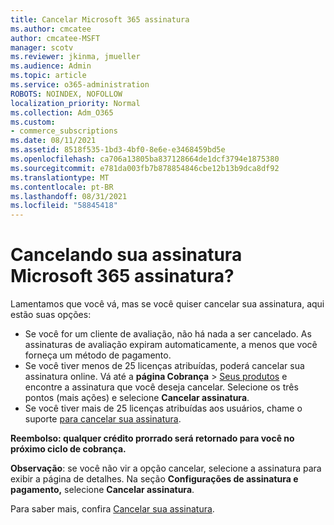 ```yaml
---
title: Cancelar Microsoft 365 assinatura
ms.author: cmcatee
author: cmcatee-MSFT
manager: scotv
ms.reviewer: jkinma, jmueller
ms.audience: Admin
ms.topic: article
ms.service: o365-administration
ROBOTS: NOINDEX, NOFOLLOW
localization_priority: Normal
ms.collection: Adm_O365
ms.custom:
- commerce_subscriptions
ms.date: 08/11/2021
ms.assetid: 8518f535-1bd3-4bf0-8e6e-e3468459bd5e
ms.openlocfilehash: ca706a13805ba837128664de1dcf3794e1875380
ms.sourcegitcommit: e781da003fb7b878854846cbe12b13b9dca8df92
ms.translationtype: MT
ms.contentlocale: pt-BR
ms.lasthandoff: 08/31/2021
ms.locfileid: "58845418"
---
```

# <a name="canceling-your-microsoft-365-subscription"></a>Cancelando sua assinatura Microsoft 365 assinatura?

Lamentamos que você vá, mas se você quiser cancelar sua assinatura, aqui estão suas opções:
  
- Se você for um cliente de avaliação, não há nada a ser cancelado. As assinaturas de avaliação expiram automaticamente, a menos que você forneça um método de pagamento.
- Se você tiver menos de 25 licenças atribuídas, poderá cancelar sua assinatura online. Vá até a **página Cobrança** \> [Seus produtos](https://go.microsoft.com/fwlink/p/?linkid=842054) e encontre a assinatura que você deseja cancelar. Selecione os três pontos (mais ações) e selecione **Cancelar assinatura**.
- Se você tiver mais de 25 licenças atribuídas aos usuários, chame o suporte [para cancelar sua assinatura](https://go.microsoft.com/fwlink/p/?linkid=518322).

**Reembolso: qualquer crédito prorrado será retornado para você no próximo ciclo de cobrança.**

**Observação**: se você não vir a opção cancelar, selecione a assinatura para exibir a página de detalhes. Na seção **Configurações de assinatura e pagamento,** selecione **Cancelar assinatura**.

Para saber mais, confira [Cancelar sua assinatura](https://docs.microsoft.com/microsoft-365/commerce/subscriptions/cancel-your-subscription).